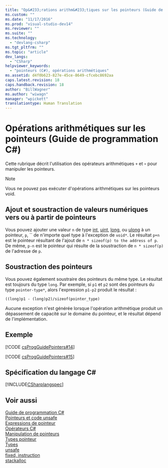 ```yaml
---
title: "Op&#233;rations arithm&#233;tiques sur les pointeurs (Guide de programmation C#) | Microsoft Docs"
ms.custom: ""
ms.date: "11/17/2016"
ms.prod: "visual-studio-dev14"
ms.reviewer: ""
ms.suite: ""
ms.technology: 
  - "devlang-csharp"
ms.tgt_pltfrm: ""
ms.topic: "article"
dev_langs: 
  - "CSharp"
helpviewer_keywords: 
  - "pointeurs (C#), opérations arithmétiques"
ms.assetid: d4f0b623-827e-45ce-8649-cfcebc8692aa
caps.latest.revision: 18
caps.handback.revision: 18
author: "BillWagner"
ms.author: "wiwagn"
manager: "wpickett"
translationtype: Human Translation
---
```

# Op&#233;rations arithm&#233;tiques sur les pointeurs (Guide de programmation C#)
Cette rubrique décrit l'utilisation des opérateurs arithmétiques `+` et **\-** pour manipuler les pointeurs.  
  
> [!NOTE]
>  Vous ne pouvez pas exécuter d'opérations arithmétiques sur les pointeurs void.  
  
## Ajout et soustraction de valeurs numériques vers ou à partir de pointeurs  
 Vous pouvez ajouter une valeur `n` de type [int](../../../csharp/language-reference/keywords/int.md), [uint](../../../csharp/language-reference/keywords/uint.md), [long](../../../csharp/language-reference/keywords/long.md), ou [ulong](../../../csharp/language-reference/keywords/ulong.md) à un pointeur, `p`, `` de n'importe quel type à l'exception de `void*`.  Le résultat `p+n` est le pointeur résultant de l'ajout de `n * sizeof(p) to the address of p`.  De même, `p-n` est le pointeur qui résulte de la soustraction de `n * sizeof(p)` de l'adresse de `p`.  
  
## Soustraction des pointeurs  
 Vous pouvez également soustraire des pointeurs du même type.  Le résultat est toujours du type `long`.  Par exemple, si `p1` et `p2` sont des pointeurs du type `pointer-type*`, alors l'expression `p1-p2` produit le résultat :  
  
 `((long)p1 - (long)p2)/sizeof(pointer_type)`  
  
 Aucune exception n'est générée lorsque l'opération arithmétique produit un dépassement de capacité sur le domaine du pointeur, et le résultat dépend de l'implémentation.  
  
## Exemple  
 [!CODE [csProgGuidePointers#14](../CodeSnippet/VS_Snippets_VBCSharp/csProgGuidePointers#14)]  
  
 [!CODE [csProgGuidePointers#15](../CodeSnippet/VS_Snippets_VBCSharp/csProgGuidePointers#15)]  
  
## Spécification du langage C\#  
 [!INCLUDE[CSharplangspec](../../../csharp/language-reference/keywords/includes/csharplangspec_md.md)]  
  
## Voir aussi  
 [Guide de programmation C\#](../../../csharp/programming-guide/index.md)   
 [Pointeurs et code unsafe](../../../csharp/programming-guide/unsafe-code-pointers/index.md)   
 [Expressions de pointeur](../../../csharp/programming-guide/unsafe-code-pointers/pointer-expressions.md)   
 [Opérateurs C\#](../../../csharp/language-reference/operators/index.md)   
 [Manipulation de pointeurs](../../../csharp/programming-guide/unsafe-code-pointers/manipulating-pointers.md)   
 [Types pointeur](../../../csharp/programming-guide/unsafe-code-pointers/pointer-types.md)   
 [Types](../../../csharp/language-reference/keywords/types.md)   
 [unsafe](../../../csharp/language-reference/keywords/unsafe.md)   
 [fixed, instruction](../../../csharp/language-reference/keywords/fixed-statement.md)   
 [stackalloc](../../../csharp/language-reference/keywords/stackalloc.md)